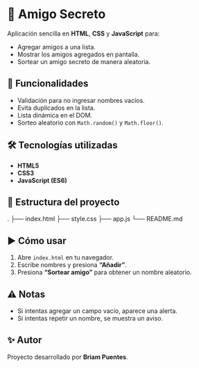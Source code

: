 # 🎁 Amigo Secreto

Aplicación sencilla en **HTML**, **CSS** y **JavaScript** para:
- Agregar amigos a una lista.
- Mostrar los amigos agregados en pantalla.
- Sortear un amigo secreto de manera aleatoria.

## 🚀 Funcionalidades
- Validación para no ingresar nombres vacíos.
- Evita duplicados en la lista.
- Lista dinámica en el DOM.
- Sorteo aleatorio con `Math.random()` y `Math.floor()`.

## 🛠️ Tecnologías utilizadas
- **HTML5**
- **CSS3**
- **JavaScript (ES6)**

## 📂 Estructura del proyecto

.
├── index.html
├── style.css
├── app.js
└── README.md

## ▶️ Cómo usar
1. Abre `index.html` en tu navegador.
2. Escribe nombres y presiona **“Añadir”**.
3. Presiona **“Sortear amigo”** para obtener un nombre aleatorio.

## ⚠️ Notas
- Si intentas agregar un campo vacío, aparece una alerta.
- Si intentas repetir un nombre, se muestra un aviso.

## ✨ Autor
Proyecto desarrollado por **Briam Puentes**.
